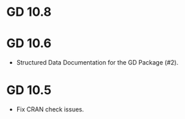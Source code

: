 # GD 10.8

# GD 10.6

* Structured Data Documentation for the GD Package (#2).

# GD 10.5

* Fix CRAN check issues.
